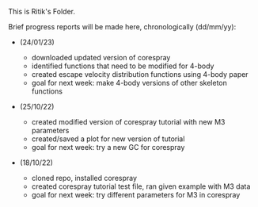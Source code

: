 This is Ritik's Folder.

Brief progress reports will be made here, chronologically (dd/mm/yy):

- (24/01/23)
  - downloaded updated version of corespray
  - identified functions that need to be modified for 4-body
  - created escape velocity distribution functions using 4-body paper
  - goal for next week: make 4-body versions of other skeleton functions
  
- (25/10/22)
  - created modified version of corespray tutorial with new M3 parameters
  - created/saved a plot for new version of tutorial
  - goal for next week: try a new GC for corespray

- (18/10/22) 
  - cloned repo, installed corespray 
  - created corespray tutorial test file, ran given example with M3 data
  - goal for next week: try different parameters for M3 in corespray 
